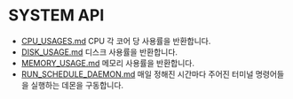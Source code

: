# SYSTEM API
* [CPU_USAGES.md](CPU_USAGES.md) CPU 각 코어 당 사용률을 반환합니다.
* [DISK_USAGE.md](DISK_USAGE.md) 디스크 사용률을 반환합니다.
* [MEMORY_USAGE.md](MEMORY_USAGE.md) 메모리 사용률을 반환합니다.
* [RUN_SCHEDULE_DAEMON.md](RUN_SCHEDULE_DAEMON.md) 매일 정해진 시간마다 주어진 터미널 명령어들을 실행하는 데몬을 구동합니다.
